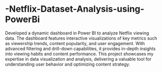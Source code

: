 # -Netflix-Dataset-Analysis-using-PowerBi
Developed a dynamic dashboard in Power BI to analyze Netflix viewing data. The dashboard features interactive visualizations of key metrics such as viewership trends, content popularity, and user engagement. With advanced filtering and drill-down capabilities, it provides in-depth insights into viewing habits and content performance. This project showcases my expertise in data visualization and analysis, delivering a valuable tool for understanding user behavior and optimizing content strategy.
